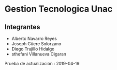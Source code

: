 # Gestion Tecnologica Unac  
## Integrantes
* Alberto Navarro Reyes
* Joseph Güere Solorzano
* Diego Trujillo Hidalgo
* sthefani Villanueva Cigaran

Prueba de actualización : 2019-04-19